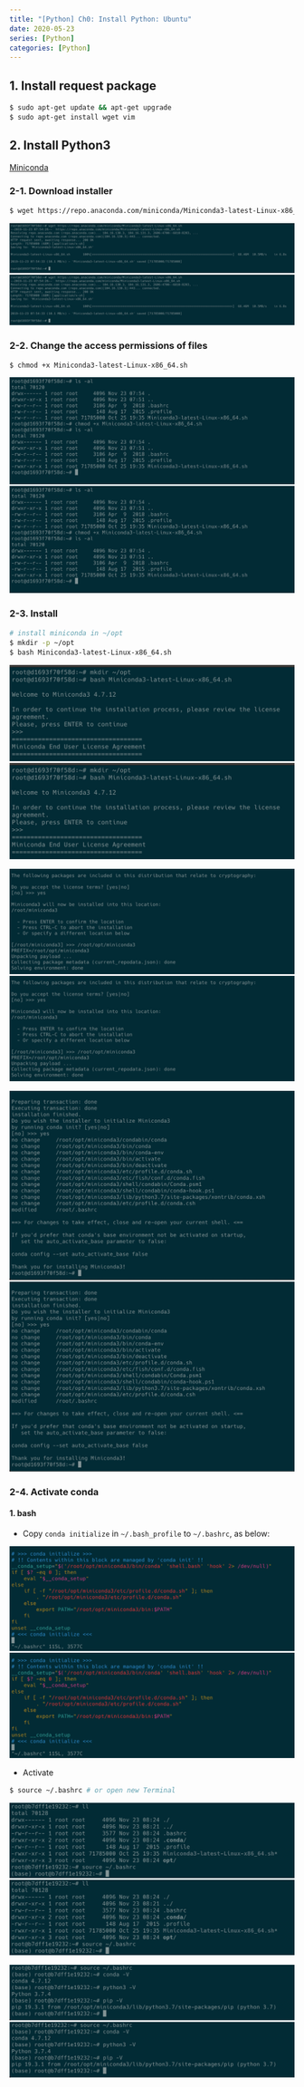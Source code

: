 ```yaml
---
title: "[Python] Ch0: Install Python: Ubuntu"
date: 2020-05-23
series: [Python]
categories: [Python]
---
```


## 1. Install request package

```bash
$ sudo apt-get update && apt-get upgrade
$ sudo apt-get install wget vim
```

## 2. Install Python3

[Miniconda](https://conda.io/projects/conda/en/latest/user-guide/install/linux.html)

### 2-1. Download installer

```bash
$ wget https://repo.anaconda.com/miniconda/Miniconda3-latest-Linux-x86_64.sh
```

![](img/conda-download.png)
![](/images/python/00_install_python/ubuntu/conda-download.png)


### 2-2. Change the access permissions of files

```
$ chmod +x Miniconda3-latest-Linux-x86_64.sh
```

![](img/permissions-of-files.png)
![](/images/python/00_install_python/ubuntu/permissions-of-files.png)

### 2-3. Install

```bash
# install miniconda in ~/opt
$ mkdir -p ~/opt
$ bash Miniconda3-latest-Linux-x86_64.sh
```

![](img/conda-install-1.png)
![](/images/python/00_install_python/ubuntu/conda-install-1.png)

![](img/conda-install-2.png)
![](/images/python/00_install_python/ubuntu/conda-install-2.png)

![](img/conda-install-3.png)
![](/images/python/00_install_python/ubuntu/conda-install-3.png)

### 2-4. Activate conda

#### 1. bash

* Copy `conda initialize` in `~/.bash_profile` to `~/.bashrc`, as below:

![](img/conda-initialize-bash.png)
![](/images/python/00_install_python/ubuntu/conda-initialize-bash.png)

* Activate

```bash
$ source ~/.bashrc # or open new Terminal
```

![](img/conda-activate.png)
![](/images/python/00_install_python/ubuntu/conda-activate.png)

![](img/confirm.png)
![](/images/python/00_install_python/ubuntu/confirm.png)
